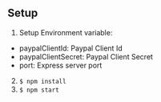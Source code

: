 ## Setup

1. Setup Environment variable:
- paypalClientId: Paypal Client Id
- paypalClientSecret: Paypal Client Secret
- port: Express server port
2. `$ npm install`
3. `$ npm start`